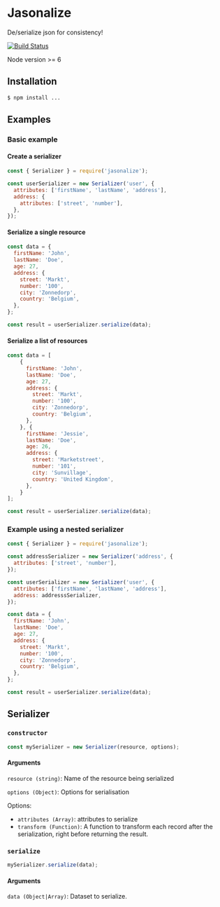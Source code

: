 # Jasonalize

De/serialize json for consistency!

[![Build Status](https://travis-ci.org/icapps/jasonalize.svg?branch=master)](https://travis-ci.org/icapps/jasonalize)

Node version >= 6

## Installation

```bash
$ npm install ...
```


## Examples

### Basic example

#### Create a serializer

```javascript
const { Serializer } = require('jasonalize');

const userSerializer = new Serializer('user', {
  attributes: ['firstName', 'lastName', 'address'],
  address: {
    attributes: ['street', 'number'],
  },
});
```

#### Serialize a single resource

```javascript
const data = {
  firstName: 'John',
  lastName: 'Doe',
  age: 27,
  address: {
    street: 'Markt',
    number: '100',
    city: 'Zonnedorp',
    country: 'Belgium',
  },
};

const result = userSerializer.serialize(data);
```

#### Serialize a list of resources

```javascript
const data = [
	{
	  firstName: 'John',
	  lastName: 'Doe',
	  age: 27,
	  address: {
	    street: 'Markt',
	    number: '100',
	    city: 'Zonnedorp',
	    country: 'Belgium',
	  },
	}, {
	  firstName: 'Jessie',
	  lastName: 'Doe',
	  age: 26,
	  address: {
	    street: 'Marketstreet',
	    number: '101',
	    city: 'Sunvillage',
	    country: 'United Kingdom',
	  },
	}
];

const result = userSerializer.serialize(data);
```



### Example using a nested serializer

```javascript
const { Serializer } = require('jasonalize');

const addressSerializer = new Serializer('address', {
  attributes: ['street', 'number'],
});

const userSerializer = new Serializer('user', {
  attributes: ['firstName', 'lastName', 'address'],
  address: addresssSerializer,
});

const data = {
  firstName: 'John',
  lastName: 'Doe',
  age: 27,
  address: {
    street: 'Markt',
    number: '100',
    city: 'Zonnedorp',
    country: 'Belgium',
  },
};

const result = userSerializer.serialize(data);
```


## Serializer

### `constructor`

```javascript
const mySerializer = new Serializer(resource, options);
```

#### Arguments

`resource (string)`: Name of the resource being serialized

`options (Object)`: Options for serialisation

Options:

- `attributes (Array)`: attributes to serialize
- `transform (Function)`: A function to transform each record after the serialization, right before returning the result.
 

### `serialize`

```javascript
mySerializer.serialize(data);
```

#### Arguments

`data (Object|Array)`: Dataset to serialize.
